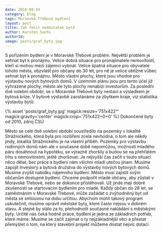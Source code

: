 ```yaml
---
date: 2018-09-24
category: blog
tags: Moravská Třebová bydlení
layout: post
title: Jak řešit nedostatek bytů
author: Karsten Sachs
authorId: 
image: posts/graf_byty.jpg
---
```

S pořízením bydlení je v Moravské Třebové problém. Největší problém je sehnat byt k pronájmu. Velice dobrá situace pro pronajímatele nemovitostí, kteří si mohou mezi zájemci vybírat. Velice špatná situace pro obyvatele tohoto města, obzvlášť pro občany do 30 let, pro ně je velice obtížné vůbec sehnat byt k pronájmu. 
Město vlastní plochy, které jsou vhodné pro výstavbu nových bytových domů. V územním plánu jsou pro tento účel již vyhrazené plochy, město ale tyto plochy nenabízí investorům. Za poslední dvě volební období, se v Moravské Třebové byty nestaví a výsledkem je bytová krize. V bytové výstavbě zaostáváme za zbytkem kraje, viz statistika výstavby bytů:

{% asset 'posts/graf_byty.jpg' magick:resize='751x422^' magick:gravity='center' magick:crop='751x422+0+0' %} 
Dokončené byty od 2010, zdroj ČSÚ


Město se celé dvě volební období soustředilo na pozemky v lokalitě Strážnického, která byla pro rozšíření zcela nevhodná, o tom ale někdy jindy, lokalita Strážnického je na vlastní příběh. Pozemky pro výstavbu rodinných domů nám ale v současné době nepomůžou, možnosti mladého páru dosáhnout na hypotéku, se výrazně zhoršily a budou se na přehřátém trhu s nemovitostmi, ještě zhoršovat. Je nejvyšší čas začít s touto situací něco dělat, bez práce a bydlení nám všichni mladí utečou jinam. 
Musíme zapojit Investory a bytová družstva do výstavby nových bytových domů. Musíme zvýšit nabídku nájemního bydlení. Město musí zajistit svým občanům dostupné bydlení. Chceme podpořit mladé občany, aby zůstali v Moravské Třebové, nebo se dokonce přistěhovali. Už jinde mají dobré zkušenosti se startovacím bydlením pro mladé. Každý občan do 28 let, se zaměstnáním v Moravské Třebové, může zažádat o zvýhodněný byt od města se smlouvou na dobu určitou. Abychom mohli takový program uskutečnit, musíme opravit městské byty, které často nejsou v dobrém stavu. A stejně by stálo za to, přehodnotit současné nakládání s městskými byty. Určitě nás čeká hodně práce, bydlení je jedna ze základních potřeb, které máme. Musíme se začít zajímat o ty nejzákladnější věci a přestat přemýšlet o tom, na který stavební projekt můžeme dostat nejvíc dotací.

